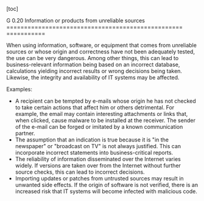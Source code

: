 [toc]
 
G 0.20 Information or products from unreliable sources
================================================== ===========

When using information, software, or equipment that comes from unreliable sources or whose origin and correctness have not been adequately tested, the use can be very dangerous. Among other things, this can lead to business-relevant information being based on an incorrect database, calculations yielding incorrect results or wrong decisions being taken. Likewise, the integrity and availability of IT systems may be affected.

Examples:

* A recipient can be tempted by e-mails whose origin he has not checked to take certain actions that affect him or others detrimental. For example, the email may contain interesting attachments or links that, when clicked, cause malware to be installed at the receiver. The sender of the e-mail can be forged or imitated by a known communication partner.
* The assumption that an indication is true because it is "in the newspaper" or "broadcast on TV" is not always justified. This can incorporate incorrect statements into business-critical reports.
* The reliability of information disseminated over the Internet varies widely. If versions are taken over from the Internet without further source checks, this can lead to incorrect decisions.
* Importing updates or patches from untrusted sources may result in unwanted side effects. If the origin of software is not verified, there is an increased risk that IT systems will become infected with malicious code.
